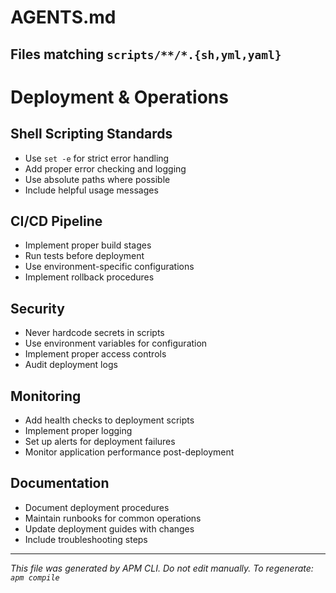 # AGENTS.md
<!-- Generated by APM CLI from distributed .apm/ primitives -->
<!-- Build ID: __BUILD_ID__ -->
<!-- APM Version: 0.2.0 -->
<!-- Source: local -->

## Files matching `scripts/**/*.{sh,yml,yaml}`

<!-- Source: local .apm/instructions/deployment-ops.instructions.md -->
# Deployment & Operations

## Shell Scripting Standards
- Use `set -e` for strict error handling
- Add proper error checking and logging
- Use absolute paths where possible
- Include helpful usage messages

## CI/CD Pipeline
- Implement proper build stages
- Run tests before deployment
- Use environment-specific configurations
- Implement rollback procedures

## Security
- Never hardcode secrets in scripts
- Use environment variables for configuration
- Implement proper access controls
- Audit deployment logs

## Monitoring
- Add health checks to deployment scripts
- Implement proper logging
- Set up alerts for deployment failures
- Monitor application performance post-deployment

## Documentation
- Document deployment procedures
- Maintain runbooks for common operations
- Update deployment guides with changes
- Include troubleshooting steps

---
*This file was generated by APM CLI. Do not edit manually.*
*To regenerate: `apm compile`*
